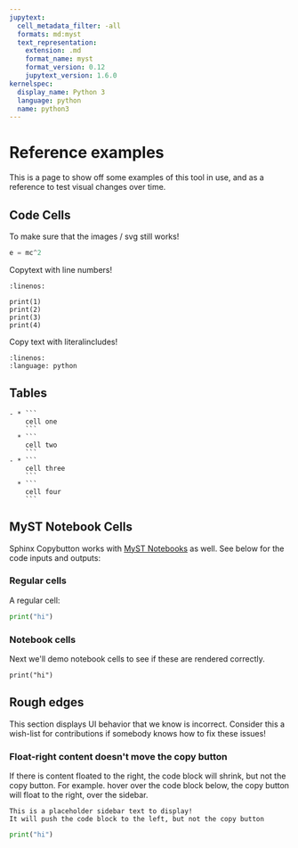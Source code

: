 ```yaml
---
jupytext:
  cell_metadata_filter: -all
  formats: md:myst
  text_representation:
    extension: .md
    format_name: myst
    format_version: 0.12
    jupytext_version: 1.6.0
kernelspec:
  display_name: Python 3
  language: python
  name: python3
---
```


# Reference examples

This is a page to show off some examples of this tool in use, and as a reference to test visual changes over time.

## Code Cells



To make sure that the images / svg still works!

```python
e = mc^2
```

Copytext with line numbers!

```{code-cell} python
:linenos:

print(1)
print(2)
print(3)
print(4)
```

Copy text with literalincludes!

```{literalinclude} literal.py
:linenos:
:language: python
```

## Tables

````{list-table}
- * ```
    cell one
    ```
  * ```
    cell two
    ```
- * ```
    cell three
    ```
  * ```
    cell four
    ```
````
## MyST Notebook Cells

Sphinx Copybutton works with [MyST Notebooks](https://myst-nb.readthedocs.io) as well. See below for the code inputs and outputs:

### Regular cells

A regular cell:

```python
print("hi")
```

### Notebook cells

Next we'll demo notebook cells to see if these are rendered correctly.

```{code-cell}
print("hi")
```

## Rough edges

This section displays UI behavior that we know is incorrect.
Consider this a wish-list for contributions if somebody knows how to fix these issues!

### Float-right content doesn't move the copy button

If there is content floated to the right, the code block will shrink, but not the copy button.
For example. hover over the code block below, the copy button will float to the right, over the sidebar.

```{sidebar} Placeholder sidebar
This is a placeholder sidebar text to display!
It will push the code block to the left, but not the copy button
```

```python
print("hi")
```
